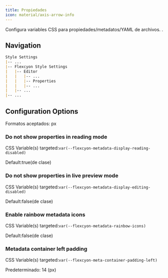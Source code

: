 ```yaml
---
title: Propiedades
icon: material/axis-arrow-info
---
```


Configura variables CSS para propiedades/metadatos/YAML de archivos.
.

## Navigation

```md
Style Settings
|-- ...
|-- Flexcyon Style Settings
|   |-- Editor
|   |   |-- ...
|   |   |-- Properties
|   |   |-- ...
|   |-- ...
|-- ...
```

## Configuration Options

Formatos aceptados: px

### Do not show properties in reading mode

CSS Variable(s) targeted:`var(--flexcyon-metadata-display-reading-disabled)`

Default:true(de clase)

### Do not show properties in live preview mode

CSS Variable(s) targeted:`var(--flexcyon-metadata-display-editing-disabled)`

Default:false(de clase)

### Enable rainbow metadata icons

CSS Variable(s) targeted:`var(--flexcyon-metadata-rainbow-icons)`

Default:false(de clase)

### Metadata container left padding

CSS Variable(s) targeted:`var(--flexcyon-meta-container-padding-left)`

Predeterminado: 14 (px)

